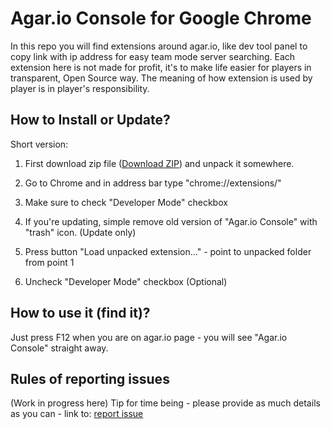 # Agar.io Console for Google Chrome

In this repo you will find extensions around agar.io, like dev tool panel to copy link with ip address for easy team mode server searching. Each extension here is not made for profit, it's to make life easier for players in transparent, Open Source way. The meaning of how extension is used by player is in player's responsibility.

## How to Install or Update?

Short version:

1. First download zip file ([Download ZIP](https://github.com/proxiemind/agar.io-extensions/archive/Chrome.zip)) and unpack it somewhere.

2. Go to Chrome and in address bar type "chrome://extensions/"

3. Make sure to check "Developer Mode" checkbox

4. If you're updating, simple remove old version of "Agar.io Console" with "trash" icon. (Update only)

5. Press button "Load unpacked extension..." - point to unpacked folder from point 1

6. Uncheck "Developer Mode" checkbox (Optional)

## How to use it (find it)?

Just press F12 when you are on agar.io page - you will see "Agar.io Console" straight away.

## Rules of reporting issues

(Work in progress here) Tip for time being - please provide as much details as you can - link to: [report issue](https://github.com/proxiemind/agar.io-extensions/issues/new)
